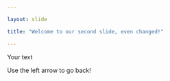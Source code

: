 ```yaml
---

layout: slide

title: "Welcome to our second slide, even changed!"

---
```


Your text

Use the left arrow to go back!
